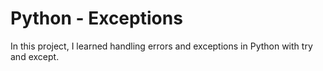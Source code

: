 # Python - Exceptions
In this project, I learned handling errors and exceptions in Python with try and except.
